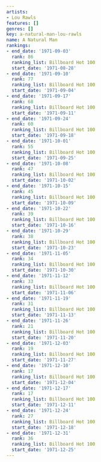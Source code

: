 ```yaml
---
artists:
- Lou Rawls
features: []
genres: []
key: a-natural-man-lou-rawls
name: A Natural Man
rankings:
- end_date: '1971-09-03'
  rank: 86
  ranking_list: Billboard Hot 100
  start_date: '1971-08-28'
- end_date: '1971-09-10'
  rank: 77
  ranking_list: Billboard Hot 100
  start_date: '1971-09-04'
- end_date: '1971-09-17'
  rank: 68
  ranking_list: Billboard Hot 100
  start_date: '1971-09-11'
- end_date: '1971-09-24'
  rank: 60
  ranking_list: Billboard Hot 100
  start_date: '1971-09-18'
- end_date: '1971-10-01'
  rank: 55
  ranking_list: Billboard Hot 100
  start_date: '1971-09-25'
- end_date: '1971-10-08'
  rank: 47
  ranking_list: Billboard Hot 100
  start_date: '1971-10-02'
- end_date: '1971-10-15'
  rank: 45
  ranking_list: Billboard Hot 100
  start_date: '1971-10-09'
- end_date: '1971-10-22'
  rank: 39
  ranking_list: Billboard Hot 100
  start_date: '1971-10-16'
- end_date: '1971-10-29'
  rank: 38
  ranking_list: Billboard Hot 100
  start_date: '1971-10-23'
- end_date: '1971-11-05'
  rank: 34
  ranking_list: Billboard Hot 100
  start_date: '1971-10-30'
- end_date: '1971-11-12'
  rank: 33
  ranking_list: Billboard Hot 100
  start_date: '1971-11-06'
- end_date: '1971-11-19'
  rank: 31
  ranking_list: Billboard Hot 100
  start_date: '1971-11-13'
- end_date: '1971-11-26'
  rank: 21
  ranking_list: Billboard Hot 100
  start_date: '1971-11-20'
- end_date: '1971-12-03'
  rank: 19
  ranking_list: Billboard Hot 100
  start_date: '1971-11-27'
- end_date: '1971-12-10'
  rank: 17
  ranking_list: Billboard Hot 100
  start_date: '1971-12-04'
- end_date: '1971-12-17'
  rank: 17
  ranking_list: Billboard Hot 100
  start_date: '1971-12-11'
- end_date: '1971-12-24'
  rank: 27
  ranking_list: Billboard Hot 100
  start_date: '1971-12-18'
- end_date: '1971-12-31'
  rank: 36
  ranking_list: Billboard Hot 100
  start_date: '1971-12-25'
---
```


